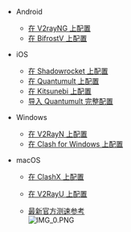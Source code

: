 


* Android

  * [在 V2rayNG 上配置](Android/V2RayNG.md)
  * [在 BifrostV 上配置](Android/BifrostV.md)

* iOS

  * [在 Shadowrocket 上配置](iOS/Shadowrocket.md)
  * [在 Quantumult 上配置](iOS/Quantumult_sub.md)
  * [在 Kitsunebi 上配置](iOS/Kitsunebi.md)
  * [导入 Quantumult 完整配置](iOS/Quantumult_conf.md)

* Windows

  * [在 V2RayN 上配置](Windows/V2RayN.md)
  * [在 Clash for Windows 上配置](Windows/Clash-for-Windows.md)

* macOS

  * [在 ClashX 上配置](macOS/ClashX.md)
  * [在 V2RayU 上配置](macOS/V2RayU.md)

  * [最新官方测速参考](https://cdn.jsdelivr.net/gh/dbconf/cdn-cloud/0313.png)
<br><img src="https://cdn.jsdelivr.net/gh/dbconf/cdn-cloud/0313.png" alt="IMG_0.PNG">
